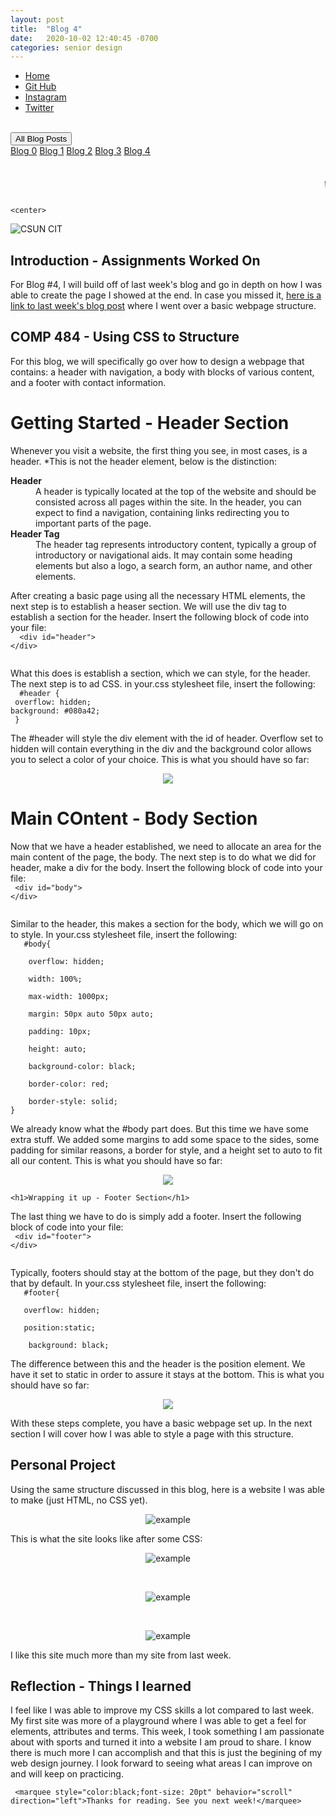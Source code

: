 ```yaml
---
layout: post
title:  "Blog 4"
date:   2020-10-02 12:40:45 -0700
categories: senior design
---
```


<html>



<style>
{% include custom.css %}
</style>

  <title>Blog 4</title>
<body>
<ul class="navbar">
 
  <li class="navbar"><a class="home" href="http://dec98524.github.io/">Home</a></li>
  <li class="navbar"><a href="https://github.com/dec98524/dec98524.github.io">Git Hub</a></li>
  <li class="navbar"><a href="https://www.instagram.com/im.davidcastaneda/">Instagram</a></li>
  <li class="navbar"><a href="https://twitter.com/refilldranks">Twitter</a></li>

</ul>
<br>
<div class="dropdown">
  <button class="dropbtn">All Blog Posts</button>
  <div class="dropdown-content">
    <a href="https://dec98524.github.io/senior/design/2020/08/27/blog-0.html">Blog 0</a>
    <a href="https://dec98524.github.io/senior/design/2020/09/08/blog1.html">Blog 1</a>
    <a href="https://dec98524.github.io/senior/design/2020/09/18/blog2.html">Blog 2</a>
    <a href="https://dec98524.github.io/senior/design/2020/09/25/blog3.html">Blog 3</a>
    <a href="https://dec98524.github.io/senior/design/2020/10/02/blog4.html">Blog 4</a>


  </div>
</div><br>
<br>
<marquee style="color:black;font-size: 20pt" behavior="scroll" direction="left"><i>Welcome to my blog site!</i></marquee>

    <center>
<img src="https://www.csun.edu/ua/2017logos/Seal-CSUN-Horizontal-186.png" alt="CSUN CIT" align="middle">
</center>

<h2>Introduction - Assignments Worked On</h2>

<p>For Blog #4, I will build off of last week's blog and go in depth on how I was able to create the page I showed at the end. In case you missed it, <a href="https://dec98524.github.io/senior/design/2020/09/25/blog3.html">here is a link to last week's blog post</a> where I went over a basic webpage structure.
<h2>COMP 484 - Using CSS to Structure</h2> 

      

<p>For this blog, we will specifically go over how to design a webpage that contains: a header with navigation, a body with blocks of various content, and a footer with contact information. </p>


 <h1>Getting Started - Header Section</h1>  

<p>Whenever you visit a website, the first thing you see, in most cases, is a header. *This is not the header element, below is the distinction:</p>
<dl>
  <dt><b>Header</b></dt>
  <dd>A header is typically located at the top of the website and should be consisted across all pages within the site. In the header, you can expect to find a navigation, containing links redirecting you to important parts of the page.     
    </dd>
     <dt><b>Header Tag</b></dt>
  <dd>The header tag represents introductory content, typically a group of introductory or navigational aids. It may contain some heading elements but also a logo, a search form, an author name, and other elements.     
    </dd>
</dl>
<p>After creating a basic page using all the necessary HTML elements, the next step is to establish a heaser section. We will use the div tag to establish a section for the header. Insert the following block of code into your file:
    <br><code>  &lt;div id="header"&gt;<br>&lt;/div&gt; <br> </code><br>
</p>
 
    
<p>What this does is establish a section, which we can style, for the header. The next step is to ad CSS. in your.css stylesheet file, insert the following:
     <br><code>  #header {<br> overflow: hidden; <br>background: #080a42;<br> }<br> </code><br>
    The #header will style the div element with the id of header. Overflow set to hidden will contain everything in the div and the background color allows you to select a color of your choice. This is what you should have so far:
</p>
      <center>
      <img src="https://i.imgur.com/JsLYkQ8.png" align="middle">
</center>

  
   <h1>Main COntent - Body Section</h1>  

<p> Now that we have a header established, we need to allocate an area for the main content of the page, the body. The next step is to do what we did for header, make a div for the body. Insert the following block of code into your file: 
     <br><code> &lt;div id="body"&gt;<br>&lt;/div&gt; <br> </code><br></p>
     <p>Similar to the header, this makes a section for the body, which we will go on to style. In your.css stylesheet file, insert the following:
     <br><code>   #body{<br>
    overflow: hidden;<br>
    width: 100%;<br>
    max-width: 1000px;<br>
    margin: 50px auto 50px auto;<br>
    padding: 10px;<br>
    height: auto;<br>
    background-color: black;<br>
    border-color: red;<br>
    border-style: solid;<br>}<br> </code><br>
   We already know what the #body part does. But this time we have some extra stuff. We added some margins to add some space to the sides, some padding for similar reasons, a border for style, and a height set to auto to fit all our content. This is what you should have so far:
</p>
      <center>
      <img src="https://i.imgur.com/k8j4wBF.png" align="middle">
</center>

    <h1>Wrapping it up - Footer Section</h1>  

<p>The last thing we have to do is simply add a footer. Insert the following block of code into your file: 
     <br><code> &lt;div id="footer"&gt;<br>&lt;/div&gt; <br> </code><br></p>
     <p>Typically, footers should stay at the bottom of the page, but they don't do that by default. In your.css stylesheet file, insert the following:
     <br><code>   #footer{<br>
   overflow: hidden;<br>
   position:static;<br>
    background: black;<br> </code><br>
   The difference between this and the header is the position element. We have it set to static in order to assure it stays at the bottom. This is what you should have so far:
</p>
      <center>
      <img src="https://i.imgur.com/p8SfzuL.png">
</center>
<p>With these steps complete, you have a basic webpage set up. In the next section I will cover how I was able to style a page with this structure.</p>

<h2>Personal Project</h2>
<p>Using the same structure discussed in this blog, here is a website I was able to make (just HTML, no CSS yet).</p>

<center>
      <img src="https://i.imgur.com/Rg8TG8B.png" alt="example" align="middle">
</center>
 
 <p>This is what the site looks like after some CSS:</p>
 
 <center>
      <img src="https://i.imgur.com/XTjBS5C.png" alt="example" align="middle">
</center>
 <p>&nbsp;</p>

<center>
      <img src="https://i.imgur.com/4ug0w0H.png" alt="example" align="middle">
</center>
 <p>&nbsp;</p>

<center>
      <img src="https://i.imgur.com/nMfQiGW.png" alt="example" align="middle">
</center>

<p> I like this site much more than my site from last week.</p>
 
 
<h2>Reflection - Things I learned</h2>
<p>I feel like I was able to improve my CSS skills a lot compared to last week. My first site was more of a playground where I was able to get a feel for elements, attributes and terms. This week, I took something I am passionate about with sports and turned it into a website I am proud to share. I know there is much more I can accomplish and that this is just the begining of my web design journey. I look forward to seeing what areas I can improve on and will keep on practicing. </p>
 
 
     <marquee style="color:black;font-size: 20pt" behavior="scroll" direction="left">Thanks for reading. See you next week!</marquee>
</body>
</html>


